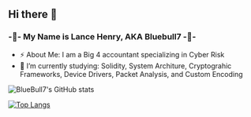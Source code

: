 ## Hi there 👋

### -🔵- My Name is Lance Henry, AKA Bluebull7 -🔵-

- ⚡ About Me: I am a Big 4 accountant specializing in Cyber Risk
- 🌱 I’m currently studying: Solidity, System Architure, Cryptograhic Frameworks, Device Drivers, Packet Analysis, and Custom Encoding

![BlueBull7's GitHub stats](https://github-readme-stats.vercel.app/api?username=bluebull7&show_icons=true&bg_color=00000000&theme=radical)

[![Top Langs](https://github-readme-stats.vercel.app/api/top-langs/?username=bluebull7&layout=donut-vertical&bg_color=00000000&theme=radical)](https://github.com/anuraghazra/github-readme-stats)

<!--
**Bluebull7/Bluebull7** is a ✨ _special_ ✨ repository because its `README.md` (this file) appears on your GitHub profile.

Here are some ideas to get you started:

- 🔭 I’m currently working on ...
- 🌱 I’m currently learning ...
- 👯 I’m looking to collaborate on ...
- 🤔 I’m looking for help with ...
- 💬 Ask me about ...
- 📫 How to reach me: ...
- 😄 Pronouns: ...
- ⚡ Fun fact: ...
-->
